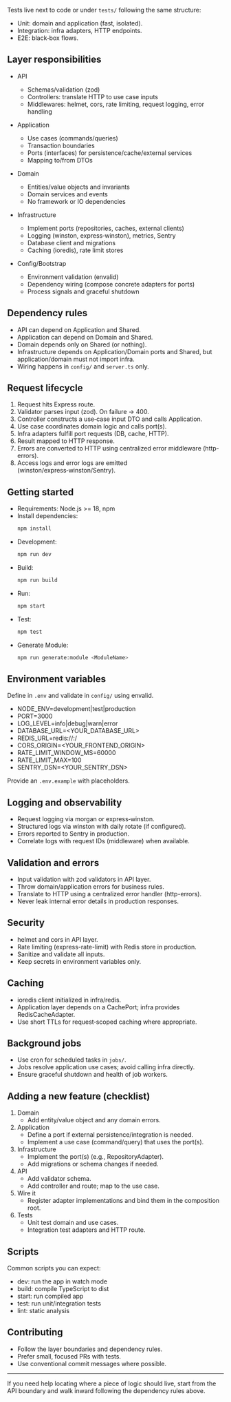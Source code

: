 
Tests live next to code or under `tests/` following the same structure:
- Unit: domain and application (fast, isolated).
- Integration: infra adapters, HTTP endpoints.
- E2E: black‑box flows.

## Layer responsibilities

- API
    - Schemas/validation (zod)
    - Controllers: translate HTTP to use case inputs
    - Middlewares: helmet, cors, rate limiting, request logging, error handling

- Application
    - Use cases (commands/queries)
    - Transaction boundaries
    - Ports (interfaces) for persistence/cache/external services
    - Mapping to/from DTOs

- Domain
    - Entities/value objects and invariants
    - Domain services and events
    - No framework or IO dependencies

- Infrastructure
    - Implement ports (repositories, caches, external clients)
    - Logging (winston, express‑winston), metrics, Sentry
    - Database client and migrations
    - Caching (ioredis), rate limit stores

- Config/Bootstrap
    - Environment validation (envalid)
    - Dependency wiring (compose concrete adapters for ports)
    - Process signals and graceful shutdown

## Dependency rules

- API can depend on Application and Shared.
- Application can depend on Domain and Shared.
- Domain depends only on Shared (or nothing).
- Infrastructure depends on Application/Domain ports and Shared, but application/domain must not import infra.
- Wiring happens in `config/` and `server.ts` only.

## Request lifecycle

1. Request hits Express route.
2. Validator parses input (zod). On failure → 400.
3. Controller constructs a use‑case input DTO and calls Application.
4. Use case coordinates domain logic and calls port(s).
5. Infra adapters fulfill port requests (DB, cache, HTTP).
6. Result mapped to HTTP response.
7. Errors are converted to HTTP using centralized error middleware (http-errors).
8. Access logs and error logs are emitted (winston/express‑winston/Sentry).

## Getting started

- Requirements: Node.js >= 18, npm
- Install dependencies:
  ```bash
  npm install
  ```
- Development:
  ```bash
  npm run dev
  ```
- Build:
  ```bash
  npm run build
  ```
- Run:
  ```bash
  npm start
  ```
- Test:
  ```bash
  npm test
  ```
- Generate Module:
    ```bash
    npm run generate:module <ModuleName>
    ```

## Environment variables

Define in `.env` and validate in `config/` using envalid.

- NODE_ENV=development|test|production
- PORT=3000
- LOG_LEVEL=info|debug|warn|error
- DATABASE_URL=<YOUR_DATABASE_URL>
- REDIS_URL=redis://<HOST>:<PORT>/<DB>
- CORS_ORIGIN=<YOUR_FRONTEND_ORIGIN>
- RATE_LIMIT_WINDOW_MS=60000
- RATE_LIMIT_MAX=100
- SENTRY_DSN=<YOUR_SENTRY_DSN>

Provide an `.env.example` with placeholders.

## Logging and observability

- Request logging via morgan or express‑winston.
- Structured logs via winston with daily rotate (if configured).
- Errors reported to Sentry in production.
- Correlate logs with request IDs (middleware) when available.

## Validation and errors

- Input validation with zod validators in API layer.
- Throw domain/application errors for business rules.
- Translate to HTTP using a centralized error handler (http-errors).
- Never leak internal error details in production responses.

## Security

- helmet and cors in API layer.
- Rate limiting (express-rate-limit) with Redis store in production.
- Sanitize and validate all inputs.
- Keep secrets in environment variables only.

## Caching

- ioredis client initialized in infra/redis.
- Application layer depends on a CachePort; infra provides RedisCacheAdapter.
- Use short TTLs for request‑scoped caching where appropriate.

## Background jobs

- Use cron for scheduled tasks in `jobs/`.
- Jobs resolve application use cases; avoid calling infra directly.
- Ensure graceful shutdown and health of job workers.

## Adding a new feature (checklist)

1. Domain
    - Add entity/value object and any domain errors.
2. Application
    - Define a port if external persistence/integration is needed.
    - Implement a use case (command/query) that uses the port(s).
3. Infrastructure
    - Implement the port(s) (e.g., RepositoryAdapter).
    - Add migrations or schema changes if needed.
4. API
    - Add validator schema.
    - Add controller and route; map to the use case.
5. Wire it
    - Register adapter implementations and bind them in the composition root.
6. Tests
    - Unit test domain and use cases.
    - Integration test adapters and HTTP route.

## Scripts

Common scripts you can expect:
- dev: run the app in watch mode
- build: compile TypeScript to dist
- start: run compiled app
- test: run unit/integration tests
- lint: static analysis

## Contributing

- Follow the layer boundaries and dependency rules.
- Prefer small, focused PRs with tests.
- Use conventional commit messages where possible.

---

If you need help locating where a piece of logic should live, start from the API boundary and walk inward following the dependency rules above.